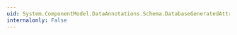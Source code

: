 ```yaml
---
uid: System.ComponentModel.DataAnnotations.Schema.DatabaseGeneratedAttribute.#ctor(System.ComponentModel.DataAnnotations.Schema.DatabaseGeneratedOption)
internalonly: False
---
```


